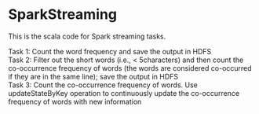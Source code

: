 # SparkStreaming
This is the scala code for Spark streaming tasks.<br>

Task 1: Count the word frequency and save the output in HDFS<br>
Task 2: Filter out the short words (i.e., < 5characters) and then count the co-occurrence frequency of words (the words are considered co-occurred if they are in the same line); save the output in HDFS<br>
Task 3: Count the co-occurrence frequency of words. Use updateStateByKey operation to continuously update the co-occurrence frequency of words with new information<br>
